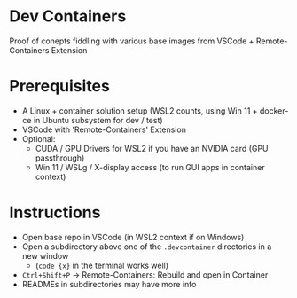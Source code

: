 # Dev Containers
Proof of conepts fiddling with various base images from VSCode + Remote-Containers Extension

# Prerequisites

- A Linux + container solution setup (WSL2 counts, using Win 11 + docker-ce in Ubuntu subsystem for dev / test)
- VSCode with 'Remote-Containers' Extension
- Optional:
  - CUDA / GPU Drivers for WSL2 if you have an NVIDIA card (GPU passthrough)
  - Win 11 / WSLg / X-display access (to run GUI apps in container context)

# Instructions
- Open base repo in VSCode (in WSL2 context if on Windows)
- Open a subdirectory above one of the `.devcontainer` directories in a new window
  - (`code {x}` in the terminal works well)
- `Ctrl+Shift+P` -> Remote-Containers: Rebuild and open in Container
- READMEs in subdirectories may have more info

